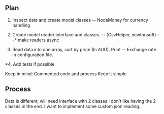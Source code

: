﻿## Plan

1. Inspect data and create model classes
 -- NodaMoney for currency handling

2. Create model reader interface and classes. 
 -- (CsvHelper, newtonsoft)
 --* make readers async

3. Read data into one array, sort by price (In AUD), Print
 -- Exchange rate in configuration file.

*4. Add tests if possible

Keep in mind:
Commented code and process
Keep it simple 

## Process

Data is different, will need interface with 2 classes
I don't like having the 2 classes in the end. I want to implement some custom json reading.
